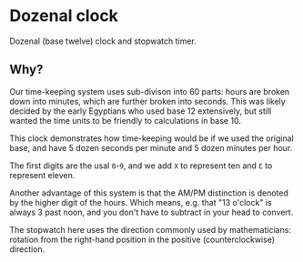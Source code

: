 # Dozenal clock

Dozenal (base twelve) clock and stopwatch timer.

## Why?

Our time-keeping system uses sub-divison into 60 parts: hours are broken down into minutes, which are further
broken into seconds. This was likely decided by the early Egyptians who used base 12 extensively, but still
wanted the time units to be friendly to calculations in base 10.

This clock demonstrates how time-keeping would be if we used the original base, and have 5 dozen seconds per
minute and 5 dozen minutes per hour.

The first digits are the usal `0`-`9`, and we add `X` to represent ten and `Ԑ` to represent eleven.

Another advantage of this system is that the AM/PM distinction is denoted by the higher digit of the hours.
Which means, e.g. that "13 o'clock" is always 3 past noon, and you don't have to subtract in your head to convert.

The stopwatch here uses the direction commonly used by mathematicians: rotation from the right-hand position
in the positive (counterclockwise) direction.
